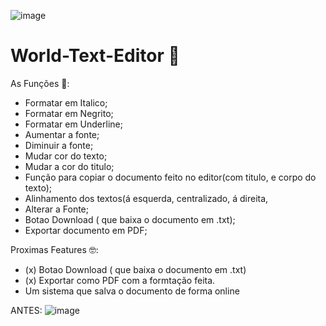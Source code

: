 ![image](https://github.com/ThaynaSantana/World-Text-Editor/assets/88935936/83074fa0-d487-4785-8974-5c9664db63a8)
# World-Text-Editor 🧾
As Funções 🎯:<br>
- Formatar em Italico; 
- Formatar em Negrito;
- Formatar em Underline;
- Aumentar a fonte;
- Diminuir a fonte; 
- Mudar cor do texto; 
- Mudar a cor do titulo; 
- Função para copiar o documento feito no editor(com titulo, e corpo do texto); 
- Alinhamento dos textos(á esquerda, centralizado, á direita, 
- Alterar a Fonte;
- Botao Download ( que baixa o documento em .txt);
- Exportar documento em PDF;

Proximas Features 🤓:<br>
- (x) Botao Download ( que baixa o documento em .txt)
- (x) Exportar como PDF com a formtação feita.
- Um sistema que salva o documento de forma online


ANTES:
![image](https://github.com/ThaynaSantana/World-Text-Editor/assets/88935936/964b39a3-57c6-4f24-84c6-3410f2f5e69c)
